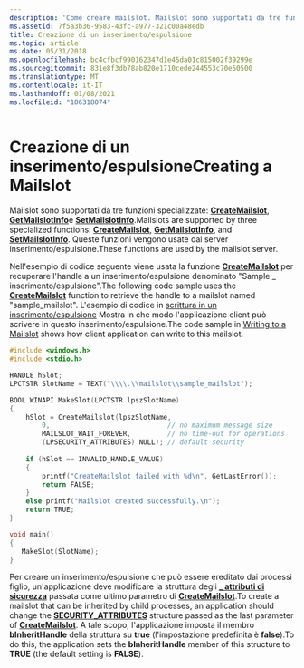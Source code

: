 ```yaml
---
description: 'Come creare mailslot. Mailslot sono supportati da tre funzioni specializzate: CreateMailslot, GetMailslotInfo e SetMailslotInfo. Queste funzioni vengono usate dal server inserimento/espulsione.'
ms.assetid: 7f5a3b36-9583-43fc-a977-321c00a48edb
title: Creazione di un inserimento/espulsione
ms.topic: article
ms.date: 05/31/2018
ms.openlocfilehash: bc4cfbcf990162347d1e45da01c815002f39299e
ms.sourcegitcommit: 831e8f3db78ab820e1710cede244553c70e50500
ms.translationtype: MT
ms.contentlocale: it-IT
ms.lasthandoff: 01/08/2021
ms.locfileid: "106318074"
---
```

# <a name="creating-a-mailslot"></a><span data-ttu-id="ecb9d-105">Creazione di un inserimento/espulsione</span><span class="sxs-lookup"><span data-stu-id="ecb9d-105">Creating a Mailslot</span></span>

<span data-ttu-id="ecb9d-106">Mailslot sono supportati da tre funzioni specializzate: [**CreateMailslot**](/windows/desktop/api/Winbase/nf-winbase-createmailslota), [**GetMailslotInfo**](/windows/desktop/api/Winbase/nf-winbase-getmailslotinfo)e [**SetMailslotInfo**](/windows/desktop/api/Winbase/nf-winbase-setmailslotinfo).</span><span class="sxs-lookup"><span data-stu-id="ecb9d-106">Mailslots are supported by three specialized functions: [**CreateMailslot**](/windows/desktop/api/Winbase/nf-winbase-createmailslota), [**GetMailslotInfo**](/windows/desktop/api/Winbase/nf-winbase-getmailslotinfo), and [**SetMailslotInfo**](/windows/desktop/api/Winbase/nf-winbase-setmailslotinfo).</span></span> <span data-ttu-id="ecb9d-107">Queste funzioni vengono usate dal server inserimento/espulsione.</span><span class="sxs-lookup"><span data-stu-id="ecb9d-107">These functions are used by the mailslot server.</span></span>

<span data-ttu-id="ecb9d-108">Nell'esempio di codice seguente viene usata la funzione [**CreateMailslot**](/windows/desktop/api/Winbase/nf-winbase-createmailslota) per recuperare l'handle a un inserimento/espulsione denominato "Sample \_ inserimento/espulsione".</span><span class="sxs-lookup"><span data-stu-id="ecb9d-108">The following code sample uses the [**CreateMailslot**](/windows/desktop/api/Winbase/nf-winbase-createmailslota) function to retrieve the handle to a mailslot named "sample\_mailslot".</span></span> <span data-ttu-id="ecb9d-109">L'esempio di codice in [scrittura in un inserimento/espulsione](writing-to-a-mailslot.md) Mostra in che modo l'applicazione client può scrivere in questo inserimento/espulsione.</span><span class="sxs-lookup"><span data-stu-id="ecb9d-109">The code sample in [Writing to a Mailslot](writing-to-a-mailslot.md) shows how client application can write to this mailslot.</span></span>


```C++
#include <windows.h>
#include <stdio.h>

HANDLE hSlot;
LPCTSTR SlotName = TEXT("\\\\.\\mailslot\\sample_mailslot");

BOOL WINAPI MakeSlot(LPCTSTR lpszSlotName) 
{ 
    hSlot = CreateMailslot(lpszSlotName, 
        0,                             // no maximum message size 
        MAILSLOT_WAIT_FOREVER,         // no time-out for operations 
        (LPSECURITY_ATTRIBUTES) NULL); // default security
 
    if (hSlot == INVALID_HANDLE_VALUE) 
    { 
        printf("CreateMailslot failed with %d\n", GetLastError());
        return FALSE; 
    } 
    else printf("Mailslot created successfully.\n"); 
    return TRUE; 
}

void main()
{ 
   MakeSlot(SlotName);
}
```



<span data-ttu-id="ecb9d-110">Per creare un inserimento/espulsione che può essere ereditato dai processi figlio, un'applicazione deve modificare la struttura degli [**\_ attributi di sicurezza**](/previous-versions/windows/desktop/legacy/aa379560(v=vs.85)) passata come ultimo parametro di [**CreateMailslot**](/windows/desktop/api/Winbase/nf-winbase-createmailslota).</span><span class="sxs-lookup"><span data-stu-id="ecb9d-110">To create a mailslot that can be inherited by child processes, an application should change the [**SECURITY\_ATTRIBUTES**](/previous-versions/windows/desktop/legacy/aa379560(v=vs.85)) structure passed as the last parameter of [**CreateMailslot**](/windows/desktop/api/Winbase/nf-winbase-createmailslota).</span></span> <span data-ttu-id="ecb9d-111">A tale scopo, l'applicazione imposta il membro **bInheritHandle** della struttura su **true** (l'impostazione predefinita è **false**).</span><span class="sxs-lookup"><span data-stu-id="ecb9d-111">To do this, the application sets the **bInheritHandle** member of this structure to **TRUE** (the default setting is **FALSE**).</span></span>

 

 
